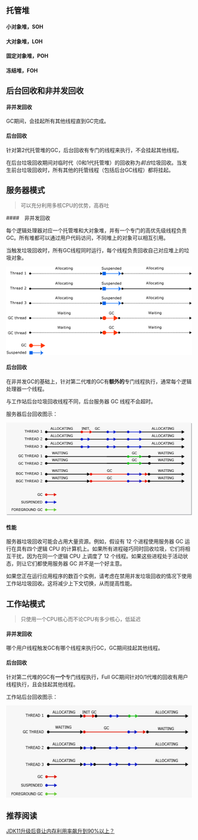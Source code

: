 ## 托管堆



#### 小对象堆，SOH



#### 大对象堆，LOH



#### 固定对象堆，POH



#### 冻结堆，FOH



## 后台回收和非并发回收

#### 非并发回收

GC期间，会挂起所有其他线程直到GC完成。



#### 后台回收

针对第2代托管堆的GC，后台回收有专门的线程来执行，不会挂起其他线程。

在后台垃圾回收期间对临时代（0和1代托管堆）的回收称为*前台*垃圾回收。当发生前台垃圾回收时，所有其他的托管线程（包括后台GC线程）都将挂起。



## 服务器模式

> 可以充分利用多核CPU的优势，高吞吐

####　非并发回收

每个逻辑处理器对应一个托管堆和大对象堆，并有一个专门的高优先级线程负责GC。所有堆都可以通过用户代码访问，不同堆上的对象可以相互引用。

当触发垃圾回收时，所有GC线程同时运行，每个线程负责回收自己对应堆上的垃圾对象。

![](./imgs/gc-server.png)

#### 后台回收

在非并发GC的基础上，针对第二代堆的GC有**额外的**专门线程执行，通常每个逻辑处理器一个线程。

与工作站后台垃圾回收线程不同，后台服务器 GC 线程不会超时。

服务器后台回收图示：

![](./imgs/background-server-garbage-collection.png)



#### 性能

服务器垃圾回收可能会占用大量资源。例如，假设有 12 个进程使用服务器 GC 运行在具有四个逻辑 CPU 的计算机上。如果所有进程碰巧同时回收垃圾，它们将相互干扰，因为在同一个逻辑 CPU 上调度了 12 个线程。如果这些进程处于活动状态，则让它们都使用服务器 GC 并不是一个好主意。

如果您正在运行应用程序的数百个实例，请考虑在禁用并发垃圾回收的情况下使用工作站垃圾回收。这将减少上下文切换，从而提高性能。

## 工作站模式

> 只使用一个CPU核心而不论CPU有多少核心，低延迟

#### 非并发回收

哪个用户线程触发GC有哪个线程来执行GC，GC期间挂起其他线程。

#### 后台回收

针对第二代堆的GC有**一个**专门线程执行，Full GC期间针对0/1代堆的回收有用户线程执行，且会挂起其他线程。

工作站后台回收图示：

![](./imgs/background-workstation-garbage-collection.png)



## 推荐阅读

[JDK11升级后竟让内存利用率飙升到90%以上？](https://mp.weixin.qq.com/s/-GcKchuSEjn46BEDM8bnGA?vid=1688855298418017&deviceid=f0774475-543e-4258-85a3-7234d867a804&version=4.1.0.6011&platform=win)  